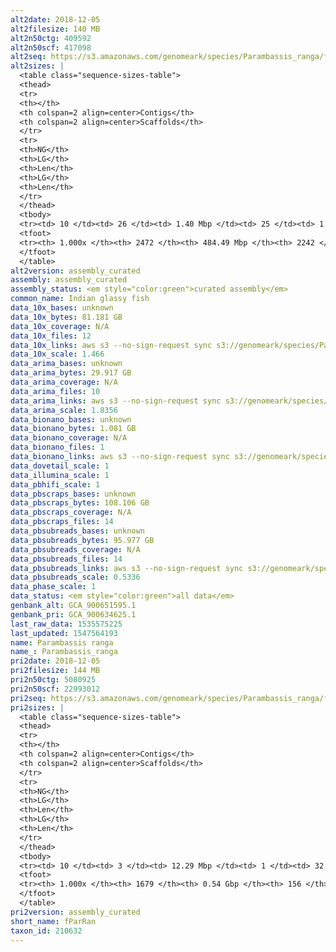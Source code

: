 ```yaml
---
alt2date: 2018-12-05
alt2filesize: 140 MB
alt2n50ctg: 409592
alt2n50scf: 417098
alt2seq: https://s3.amazonaws.com/genomeark/species/Parambassis_ranga/fParRan2/assembly_curated/fParRan2.alt.cur.20181205.fasta.gz
alt2sizes: |
  <table class="sequence-sizes-table">
  <thead>
  <tr>
  <th></th>
  <th colspan=2 align=center>Contigs</th>
  <th colspan=2 align=center>Scaffolds</th>
  </tr>
  <tr>
  <th>NG</th>
  <th>LG</th>
  <th>Len</th>
  <th>LG</th>
  <th>Len</th>
  </tr>
  </thead>
  <tbody>
  <tr><td> 10 </td><td> 26 </td><td> 1.40 Mbp </td><td> 25 </td><td> 1.49 Mbp </td></tr>  <tr><td> 20 </td><td> 69 </td><td> 0.97 Mbp </td><td> 66 </td><td> 0.99 Mbp </td></tr>  <tr><td> 30 </td><td> 128 </td><td> 0.68 Mbp </td><td> 122 </td><td> 0.73 Mbp </td></tr>  <tr><td> 40 </td><td> 210 </td><td> 0.52 Mbp </td><td> 201 </td><td> 0.53 Mbp </td></tr>  <tr style="background-color:#cccccc;"><td> 50 </td><td> 315 </td><td> 0.41 Mbp </td><td> 305 </td><td> 0.42 Mbp </td></tr>  <tr><td> 60 </td><td> 450 </td><td> 0.32 Mbp </td><td> 437 </td><td> 0.33 Mbp </td></tr>  <tr><td> 70 </td><td> 630 </td><td> 0.23 Mbp </td><td> 613 </td><td> 0.24 Mbp </td></tr>  <tr><td> 80 </td><td> 876 </td><td> 0.17 Mbp </td><td> 856 </td><td> 0.17 Mbp </td></tr>  <tr><td> 90 </td><td> 1251 </td><td> 0.10 Mbp </td><td> 1225 </td><td> 0.10 Mbp </td></tr>  <tr><td> 100 </td><td> 2471 </td><td> 6  bp </td><td> 2241 </td><td> 173  bp </td></tr>  </tbody>
  <tfoot>
  <tr><th> 1.000x </th><th> 2472 </th><th> 484.49 Mbp </th><th> 2242 </th><th> 486.55 Mbp </th></tr>
  </tfoot>
  </table>
alt2version: assembly_curated
assembly: assembly_curated
assembly_status: <em style="color:green">curated assembly</em>
common_name: Indian glassy fish
data_10x_bases: unknown
data_10x_bytes: 81.181 GB
data_10x_coverage: N/A
data_10x_files: 12
data_10x_links: aws s3 --no-sign-request sync s3://genomeark/species/Parambassis_ranga/fParRan2/genomic_data/10x/ .<br>
data_10x_scale: 1.466
data_arima_bases: unknown
data_arima_bytes: 29.917 GB
data_arima_coverage: N/A
data_arima_files: 10
data_arima_links: aws s3 --no-sign-request sync s3://genomeark/species/Parambassis_ranga/fParRan2/genomic_data/arima/ .<br>
data_arima_scale: 1.8356
data_bionano_bases: unknown
data_bionano_bytes: 1.081 GB
data_bionano_coverage: N/A
data_bionano_files: 1
data_bionano_links: aws s3 --no-sign-request sync s3://genomeark/species/Parambassis_ranga/fParRan2/genomic_data/bionano/ .<br>
data_dovetail_scale: 1
data_illumina_scale: 1
data_pbhifi_scale: 1
data_pbscraps_bases: unknown
data_pbscraps_bytes: 108.106 GB
data_pbscraps_coverage: N/A
data_pbscraps_files: 14
data_pbsubreads_bases: unknown
data_pbsubreads_bytes: 95.977 GB
data_pbsubreads_coverage: N/A
data_pbsubreads_files: 14
data_pbsubreads_links: aws s3 --no-sign-request sync s3://genomeark/species/Parambassis_ranga/fParRan2/genomic_data/pacbio/ . --exclude "*scraps.bam* --exclude "*ccs.bam*"<br>
data_pbsubreads_scale: 0.5336
data_phase_scale: 1
data_status: <em style="color:green">all data</em>
genbank_alt: GCA_900651595.1
genbank_pri: GCA_900634625.1
last_raw_data: 1535575225
last_updated: 1547564193
name: Parambassis ranga
name_: Parambassis_ranga
pri2date: 2018-12-05
pri2filesize: 144 MB
pri2n50ctg: 5080925
pri2n50scf: 22993012
pri2seq: https://s3.amazonaws.com/genomeark/species/Parambassis_ranga/fParRan2/assembly_curated/fParRan2.pri.cur.20181205.fasta.gz
pri2sizes: |
  <table class="sequence-sizes-table">
  <thead>
  <tr>
  <th></th>
  <th colspan=2 align=center>Contigs</th>
  <th colspan=2 align=center>Scaffolds</th>
  </tr>
  <tr>
  <th>NG</th>
  <th>LG</th>
  <th>Len</th>
  <th>LG</th>
  <th>Len</th>
  </tr>
  </thead>
  <tbody>
  <tr><td> 10 </td><td> 3 </td><td> 12.29 Mbp </td><td> 1 </td><td> 32.18 Mbp </td></tr>  <tr><td> 20 </td><td> 8 </td><td> 10.80 Mbp </td><td> 3 </td><td> 26.05 Mbp </td></tr>  <tr><td> 30 </td><td> 13 </td><td> 9.15 Mbp </td><td> 5 </td><td> 24.70 Mbp </td></tr>  <tr><td> 40 </td><td> 21 </td><td> 6.50 Mbp </td><td> 7 </td><td> 24.49 Mbp </td></tr>  <tr style="background-color:#cccccc;"><td> 50 </td><td> 30 </td><td style="background-color:#88ff88;"> 5.08 Mbp </td><td> 9 </td><td style="background-color:#88ff88;"> 22.99 Mbp </td></tr>  <tr><td> 60 </td><td> 42 </td><td> 4.13 Mbp </td><td> 12 </td><td> 22.47 Mbp </td></tr>  <tr><td> 70 </td><td> 59 </td><td> 2.51 Mbp </td><td> 14 </td><td> 21.89 Mbp </td></tr>  <tr><td> 80 </td><td> 88 </td><td> 1.31 Mbp </td><td> 17 </td><td> 18.87 Mbp </td></tr>  <tr><td> 90 </td><td> 167 </td><td> 0.38 Mbp </td><td> 20 </td><td> 16.01 Mbp </td></tr>  <tr><td> 100 </td><td> 1678 </td><td> 6  bp </td><td> 155 </td><td> 1.17 Kbp </td></tr>  </tbody>
  <tfoot>
  <tr><th> 1.000x </th><th> 1679 </th><th> 0.54 Gbp </th><th> 156 </th><th> 0.55 Gbp </th></tr>
  </tfoot>
  </table>
pri2version: assembly_curated
short_name: fParRan
taxon_id: 210632
---
```

